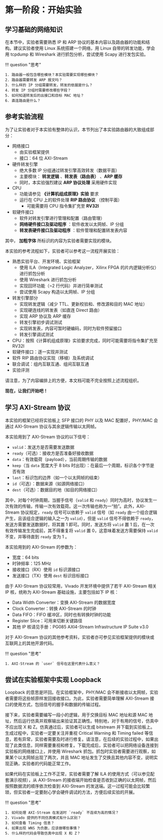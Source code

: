 # 第一阶段：开始实验

## 学习基础的网络知识

在本节中，实验者需要熟悉 IP 和 ARP 协议的基本内容以及路由器的功能和结构。建议实验者使用 Linux 系统搭建一个网络，用 Linux 自带的转发功能，学会用 tcpdump 和 Wireshark 进行抓包分析，尝试使用 Scapy 进行发包实验。

!!! question "思考"

    1. 路由器一般包含哪些模块？本实验需要实现哪些模块？
    2. 路由器需要转发 ARP 报文吗？
    3. 什么样的 IP 分组需要转发，转发的依据是什么？
    4. 转发 IP 分组时需要修改哪些字段？
    5. 如何知道转发后的出接口和目标 MAC 地址？
    6. 直连路由是什么？

## 参考实验流程

为了让实验者对于本实验有整体的认识，本节列出了本实验路由器的大致组成部分：

* 网络接口
    * 由实验框架提供
    * 接口：64 位 AXI-Stream
* 硬件转发引擎
    * 绝大多数 IP 分组通过转发引擎高效转发（数据平面）
    * 主要模块： **转发逻辑** 、**转发表（路由表）**  、**ARP 缓存**
    * 同时，本实验强烈建议 **ARP 协议处理** 采用硬件实现
* CPU
    * 功能请参见 **《计算机组成原理》实验** 要求
    * 运行在 CPU 上的软件处理 **RIP 路由协议** （控制平面）
        * 可能需要将 CPU 指令集扩充至 **RV32I**
* 软硬件接口
    * 软件对转发引擎进行管理和配置（路由管理）
    * **网络硬件接口及驱动程序** ：软件收发以太网帧、IP 分组
    * **转发表硬件接口及驱动程序** ：软件管理和配置转发表内容

其中， **加粗字体**  所标识的内容为实验者需要实现的模块。

本实验的参考流程如下，实验者可以参考这一流程开展实验：

* 熟悉实验平台、开发环境、实验框架
    * 使用 ILA（Integrated Logic Analyzer，Xilinx FPGA 的片内逻辑分析仪）进行抓包分析
    * 使用 Wireshark 进行抓包分析
    * 实现回环功能（~2 行代码）并进行简单测试
    * 尝试使用 Scapy 构造以太网帧、IP 分组
* 转发引擎部分
    * 实现转发逻辑（减少 TTL、更新校验和、修改源和目的 MAC 地址）
    * 实现硬连线的转发表（如直连 Direct 路由）
    * 实现 ARP 协议及 ARP 缓存
    * 转发引擎初步调试测试
    * 实现转发表，内容可暂时硬编码，同时为软件预留接口
    * 转发引擎调试测试
* CPU：按照《计算机组成原理》实验要求完成，同时可能需要将指令集扩充至 RV32I
* 软硬件接口：逐一实现并测试
* 软件 RIP 路由协议实现（移植）及系统调试
* 联合调试：组内互联互通、组间互联互通
* 实验评测

请注意，为了内容编排上的方便，本文档可能不完全按照上述流程组织。

**现在，让我们开始吧！**

## 学习 AXI-Stream 协议

本实验的框架已经将实验板上 SFP 接口的 PHY 以及 MAC 配置好，PHY/MAC 会通过 AXI-Stream 协议与其余逻辑传输以太网帧。

本实验用到了 AXI-Stream 协议的以下信号：

* `valid`：发送方是否需要发送数据
* `ready`（可选）：接收方是否准备好接收数据
* `data`：有效载荷（payload），当前周期传输的数据
* `keep`（当 `data` 宽度大于 8 bits 时出现）：在最后一个周期，标识各个字节是否有效
* `last`：标识包的边界（如一个以太网帧的结束）
* `id`（可选）：数据来源（如源网络接口）
* `dest`（可选）：数据目的地（如目的网络接口）

其中，对每个时钟周期，当握手信号（`valid` 和 `ready`）同时为高时，协议发生一次有效的传输，传输一次有效载荷。这一次传输也称为一“拍”。此外，AXI-Stream 协议规定，`ready` 信号可以依赖于 `valid` 信号（如 `ready` 由一个组合逻辑产生，且该组合逻辑的输入之一为 `valid`），但是 `valid` 信号不得依赖于 `ready`，发送方需要发送数据时，将其置 1 即可。同时，发送方将 `valid` 置 1 后，在一次有效传输发生完成前，其不得重复将 `valid` 置 0，这意味着发送方需要保持 `valid` 不变，并等待直到  `ready` 变为 1 。

本实验用到的 AXI-Stream 的参数为：

* 宽度：64 bits
* 时钟频率：125 MHz
* 接收接口（RX）使用 `id` 标识源接口
* 发送接口（TX）使用 `dest` 标识目标接口

由于 AXI-Stream 协议较常用，Vivado 开发环境中提供了若干 AXI-Stream 相关 IP 核，统称为 AXI-Stream 基础设施，主要包括如下 IP 核：

* Data Width Converter：变换 AXI-Stream 的数据宽度
* Clock Converter：转换 AXI-Stream 的时钟
* Data FIFO：FIFO 缓冲区，同时也有转换时钟的功能
* Register Slice：可用来切断关键路径
* 其他 IP 核请见手册：PG085 AXI4-Stream Infrastructure IP Suite v3.0

对于 AXI-Stream 协议的其他参考资料，实验者亦可参见实验框架提供的模块或互联网上的其他开源代码。

!!! question "思考"

    1. AXI-Stream 的 `user` 信号在这里代表什么意义？

## 尝试在实验框架中实现 Loopback

Loopback 的意思是环回。在实验框架中，PHY/MAC 会不断接收以太网帧，实验者需要将这些帧原样发回接收接口。为此，实验者需要简单理解 AXI-Stream 接口的使用方式，包括信号的握手和数据的传输过程。

接下来，实验者需要编写一段小的逻辑，用于交换目标 MAC 地址和源 MAC 地址，然后运行仿真并观察输出来验证其正确性。特别地，对于有用的信号，仿真中不应出现 X 和 Z。仿真通过后，实验者可以生成 bitstream 并下载到实验板上。生成过程中，实验者一定要关注并重视 Critical Warning 和 Timing failed 等信息，若有异常，实验者需要及时进行修复。请注意，在后续的实验过程中，如果出现了此类信息，同样需要重视和修复。下载完成后，实验者可以把网络设备连接到实验板的网络接口上，并使用 Wireshark 抓包。抓包时实验者需要进行观察，如果某个以太网帧出现了两次，并且 MAC 地址发生了交换且其他内容不变，说明实现正确，实验者的代码能正常工作。

如果代码在实验板上工作不正常，实验者需要了解 ILA 的使用方式（可以参见配套演示视频），从 AXI-Stream 的接收端开始检查是否收到正确的以太网帧，然后按照数据流的顺序依次检查到 AXI-Stream 的发送端。这一过程可能会比较繁琐，但实验者一定要耐心学会硬件调试的方法，方便后续实验的开展。

!!! question "思考"

    1. 如何处理 AXI-Stream 在发送时 `ready` 不连续为高的情况？
    2. Vivado 提供的不同仿真模式有什么区别？
    3. 如何查看 Timing 信息？
    4. 如果出现 WNS 为负数，应该做哪些事情？
    5. 什么样的代码会导致仿真中出现 X 和 Z？
